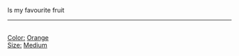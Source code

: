 Is my favourite fruit<hr/><br/>[Color:](../Color/index.md) [Orange](../Color/Orange.md)<br/>[Size:](../Size/index.md) [Medium](../Size/Medium.md)